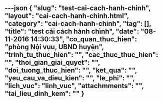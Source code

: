 ---json
{
    "slug": "test-cai-cach-hanh-chinh",
    "layout": "cai-cach-hanh-chinh.html",
    "category": "cai-cach-hanh-chinh",
    "tag": [],
    "title": "test cải cách hành chình",
    "date": "08-11-2016 14:30:33",
    "co_quan_thuc_hien": "phòng Nội vụu, UBND huyện",
    "trinh_tu_thuc_hien": "",
    "cac_thuc_thuc_hien": "",
    "thoi_gian_giai_quyet": "",
    "doi_tuong_thuc_hien": "",
    "ket_qua": "",
    "yeu_cau_va_dieu_kien": "",
    "le_phi": "",
    "lich_vuc": "linh_vuc",
    "attachmments": "",
    "tai_lieu_dinh_kem": ""
}
---
